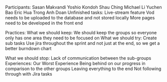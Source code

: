 Participants:
Sasan Makvandi
Yoshio Kondoh
Shau Ching Michael Li
Yuchen Bao
Eric Hua
Trong Anh Doan
Unfinished tasks:
Live-stream feature 
Vod needs to be uploaded to the database and not stored locally
More pages need to be developed in the front end 


Practices:
What we should keep:
We should keep the groups so everyone only has one area they need to be focused on 
What we should try:
Create sub tasks 
Use jira throughout the sprint and not just at the end, so we get a better burndown chart


What we should stop:
Lack of communication between the sub-groups 
Experiences:
Our Worst Experience
Being behind on our progress in comparison to the other groups 
Leaving everything to the end 
Not following through with Jira tasks 
